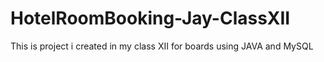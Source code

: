 # HotelRoomBooking-Jay-ClassXII
This is project i created in my class XII for boards using JAVA and MySQL
